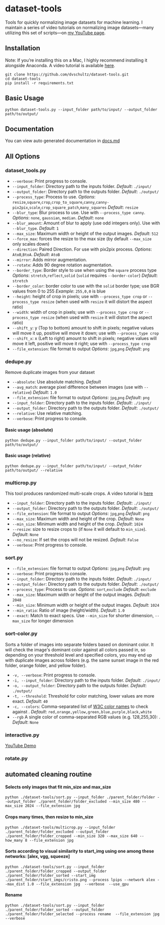 # dataset-tools
Tools for quickly normalizing image datasets for machine learning. I maintain a series of video tutorials on normalizing image datasets—many utilizing this set of scripts—on [my YouTube page](https://www.youtube.com/playlist?list=PLWuCzxqIpJs9v81cWpRC7nm94eTMtohHq).

## Installation
Note: If you’re installing this on a Mac, I highly recommend installing it alongside Anaconda. A video tutorial is available [here](https://www.youtube.com/watch?v=2zgki1oeRkg).
```
git clone https://github.com/dvschultz/dataset-tools.git
cd dataset-tools
pip install -r requirements.txt
```

## Basic Usage
```
python dataset-tools.py --input_folder path/to/input/ --output_folder path/to/output/
```

## Documentation

You can view auto generated documentation in [docs.md](./docs.md)

## All Options
### dataset_tools.py
* `--verbose`: Print progress to console.
* `--input_folder`: Directory path to the inputs folder. *Default*: `./input/`
* `--output_folder`: Directory path to the outputs folder. *Default*: `./output/`
* `--process_type`: Process to use. *Options*: `resize`,`square`,`crop`,`crop_to_square`,`canny`,`canny-pix2pix`,`scale`,`crop_square_patch`,`many_squares`  *Default*: `resize`
* `--blur_type`: Blur process to use. Use with `--process_type canny`. *Options*: `none`, `gaussian`, `median`. *Default*: `none`
* `--blur_amount`: Amount of blur to apply (use odd integers only). Use with `--blur_type`. *Default*: `1`
* `--max_size`: Maximum width or height of the output images. *Default*: `512`
* `--force_max`: forces the resize to the max size (by default `--max_size` only scales down)
* `--direction`: Paired Direction. For use with pix2pix process. *Options*: `AtoB`,`BtoA`.  *Default*: `AtoB`
* `--mirror`: Adds mirror augmentation.
* `--rotate`: Adds 90 degree rotation augmentation.
* `--border_type`: Border style to use when using the `square` process type *Options*: `stretch`,`reflect`,`solid` (`solid` requires `--border-color`) *Default*: `stretch`
* `--border_color`: border color to use with the `solid` border type; use BGR values from 0 to 255 *Example*: `255,0,0` is blue
* `--height`: height of crop in pixels; use with `--process_type crop` or `--process_type resize` (when used with `resize` it will distort the aspect ratio)
* `--width`: width of crop in pixels; use with `--process_type crop` or `--process_type resize` (when used with `resize` it will distort the aspect ratio)
* `--shift_y`: y (Top to bottom) amount to shift in pixels; negative values will move it up, positive will move it down; use with `--process_type crop`
* `--shift_x`: x (Left to right) amount to shift in pixels; negative values will move it left, positive will move it right; use with `--process_type crop`
* `--file_extension`: file format to output *Options*: `jpg`,`png` *Default*: `png`

### dedupe.py
Remove duplicate images from your dataset

* `--absolute`: Use absolute matching. *Default*
* `--avg_match`: average pixel difference between images (use with `--relative`) *Default*: `1.0`
* `--file_extension`: file format to output *Options*: `jpg`,`png` *Default*: `png`
* `--input_folder`: Directory path to the inputs folder. *Default*: `./input/`
* `--output_folder`: Directory path to the outputs folder. *Default*: `./output/`
* `--relative`: Use relative matching.
* `--verbose`: Print progress to console.

#### Basic usage (absolute)
`python dedupe.py --input_folder path/to/input/ --output_folder path/to/output/`

#### Basic usage (relative)
`python dedupe.py --input_folder path/to/input/ --output_folder path/to/output/ --relative`

### multicrop.py
This tool produces randomized multi-scale crops. A video tutorial is [here](https://youtu.be/0yj8B2x62EA)

* `--input_folder`: Directory path to the inputs folder. *Default*: `./input/`
* `--output_folder`: Directory path to the outputs folder. *Default*: `./output/`
* `--file_extension`: file format to output *Options*: `jpg`,`png` *Default*: `png`
* `--max_size`: Maximum width and height of the crop. *Default*: `None`
* `--min_size`: Minimum width and height of the crop. *Default*: `1024`
* `--resize`: size to resize crops to (if `None` it will default to `min_size`). *Default*: `None`
* `--no_resize`: If set the crops will not be resized. *Default*: `False`
* `--verbose`: Print progress to console.

### sort.py
* `--file_extension`: file format to output *Options*: `jpg`,`png` *Default*: `png`
* `--verbose`: Print progress to console.
* `--input_folder`: Directory path to the inputs folder. *Default*: `./input/`
* `--output_folder`: Directory path to the outputs folder. *Default*: `./output/`
* `--process_type`: Process to use. *Options*: `sort`,`exclude`  *Default*: `exclude`
* `--max_size`: Maximum width or height of the output images. *Default*: `2048`
* `--min_size`: Minimum width or height of the output images. *Default*: `1024`
* `--min_ratio`: Ratio of image (height/width). *Default*: `1.0`
* `--exact`: Match to exact specs. Use `--min_size` for shorter dimension, `--max_size` for longer dimension

### sort-color.py
Sorts a folder of images into separate folders based on dominant color. It will check the image's dominant color against all colors passed in, so depending on your threshold level and specified colors, you may end up with duplicate images across folders (e.g. the same sunset image in the red folder, orange folder, and yellow folder).

* `-v, --verbose`: Print progress to console.
* `-i, --input_folder`: Directory path to the inputs folder. *Default*: `./input/`
* `-o, --output_folder`: Directory path to the outputs folder. *Default*: `./output/`
* `-t, --threshold`: Threshold for color matching, lower values are more exact. *Default*: `40`
* `-c, --colors`: Comma-separated list of [W3C color names](https://en.wikipedia.org/wiki/Web_colors#X11_color_names) to check against . *Default*: `red,orange,yellow,green,blue,purple,black,white`
* `--rgb` A single color of comma-separated RGB values (e.g. 128,255,30): . *Default*: `None`

### interactive.py
[YouTube Demo](https://www.youtube.com/watch?v=tUzUJNrSAu8)

### rotate.py


## automated cleaning routine

#### Selects only images that fit min_size and max_size
`python ./dataset-tools/sort.py --input_folder ./parent_folder/folder --output_folder ./parent_folder/folder_excluded --min_size 480 --max_size 2024 --file_extension jpg`

#### Crops many times, then resize to min_size
`python ./dataset-tools/multicrop.py --input_folder ./parent_folder/folder_excluded --output_folder ./parent_folder/folder_cropped --min_size 320 --max_size 640 --how_many 8 --file_extension jpg`

#### Sorts according to visual similarity to start_img using one among these networks: [alex, vgg, squeeze]
`python ./dataset-tools/sort.py --input_folder ./parent_folder/folder_cropped --output_folder ./parent_folder/folder_sorted --start_img ./parent_folder/start_imgs/cristo.png --process lpips --network alex --max_dist 1.0 --file_extension jpg  --verbose  --use_gpu`

#### Rename
`python ./dataset-tools/sort.py --input_folder ./parent_folder/folder_sorted --output_folder ./parent_folder/folder_selected --process rename  --file_extension jpg  --verbose`


